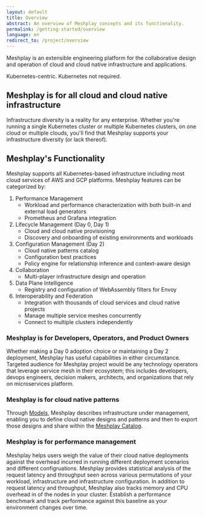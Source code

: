 ```yaml
---
layout: default
title: Overview
abstract: An overview of Meshplay concepts and its functionality.
permalink: /getting-started/overview
language: en
redirect_to: /project/overview
---
```

Meshplay is an extensible engineering platform for the collaborative design and operation of cloud and cloud native infrastructure and applications.

Kubernetes-centric. Kubernetes not required.

## Meshplay is for all cloud and cloud native infrastructure

Infrastructure diversity is a reality for any enterprise. Whether you're running a single Kubernetes cluster or multiple Kubernetes clusters, on one cloud or multiple clouds, you'll find that Meshplay supports your infrastructure diversity (or lack thereof).

## Meshplay's Functionality

Meshplay supports all Kubernetes-based infrastructure including most cloud services of AWS and GCP platforms. Meshplay features can be categorized by:

1. Performance Management
   - Workload and performance characterization with both built-in and external load generators
   - Prometheus and Grafana integration
1. Lifecycle Management (Day 0, Day 1)
   - Cloud and cloud native provisioning
   - Discovery and onboarding of existing environments and workloads
1. Configuration Management (Day 2)
   - Cloud native patterns catalog
   - Configuration best practices
   - Policy engine for relationship inference and context-aware design
1. Collaboration
   - Multi-player infrastructure design and operation
1. Data Plane Intelligence
   - Registry and configuration of WebAssembly filters for Envoy
1. Interoperability and Federation
   - Integration with thousands of cloud services and cloud native projects
   - Manage multiple service meshes concurrently
   - Connect to multiple clusters independently

### Meshplay is for Developers, Operators, and Product Owners

Whether making a Day 0 adoption choice or maintaining a Day 2 deployment, Meshplay has useful capabilities in either circumstance. Targeted audience for Meshplay project would be any technology operators that leverage service mesh in their ecosystem; this includes developers, devops engineers, decision makers, architects, and organizations that rely on microservices platform.

### Meshplay is for cloud native patterns

Through [Models]({{site.baseurl}}/concepts/logical/models), Meshplay describes infrastructure under management, enabling you to define cloud native designs and patterns and then to export those designs and share within the <a href="https://meshplay.khulnasoft.com/catalog" target="_self_">Meshplay Catalog</a>.

### Meshplay is for performance management

Meshplay helps users weigh the value of their cloud native deployments against the overhead incurred in running different deployment scenarios and different configruations. Meshplay provides statistical analysis of the request latency and throughput seen across various permutations of your workload, infrastructure and infrastructure configuration. In addition to request latency and throughput, Meshplay also tracks memory and CPU overhead in of the nodes in your cluster. Establish a performance benchmark and track performance against this baseline as your environment changes over time.


